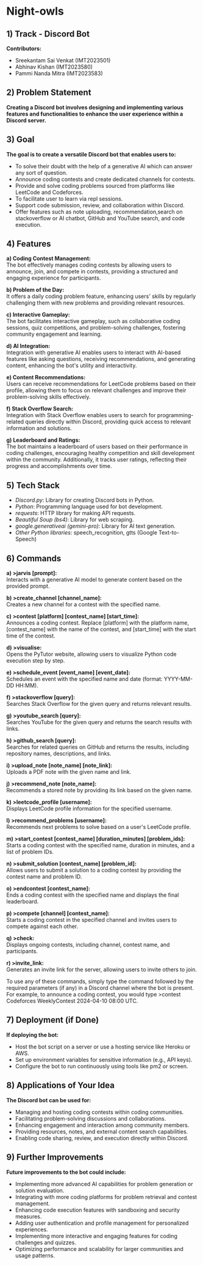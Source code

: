 # Night-owls

## 1) Track - Discord Bot
**Contributors:** 
- Sreekantam Sai Venkat (IMT2023501)
- Abhinav Kishan (IMT2023580)
- Pammi Nanda Mitra (IMT2023583)

## 2) Problem Statement
**Creating a Discord bot involves designing and implementing various features and functionalities to enhance the user experience within a Discord server.**

## 3) Goal
**The goal is to create a versatile Discord bot that enables users to:**
- To solve their doubt with the help of a generative AI which can answer any sort of question.
- Announce coding contests and create dedicated channels for contests.
- Provide and solve coding problems sourced from platforms like LeetCode and Codeforces.
- To facilitate user to learn via repl sessions.
- Support code submission, review, and collaboration within Discord.
- Offer features such as note uploading, recommendation,search on stackoverflow or AI chatbot, GitHub and YouTube search, and code execution.

## 4) Features
**a) Coding Contest Management:**  
The bot effectively manages coding contests by allowing users to announce, join, and compete in contests, providing a structured and engaging experience for participants.

**b) Problem of the Day:**  
It offers a daily coding problem feature, enhancing users' skills by regularly challenging them with new problems and providing relevant resources.

**c) Interactive Gameplay:**  
The bot facilitates interactive gameplay, such as collaborative coding sessions, quiz competitions, and problem-solving challenges, fostering community engagement and learning.

**d) AI Integration:**  
Integration with generative AI enables users to interact with AI-based features like asking questions, receiving recommendations, and generating content, enhancing the bot's utility and interactivity.

**e) Content Recommendations:**  
Users can receive recommendations for LeetCode problems based on their profile, allowing them to focus on relevant challenges and improve their problem-solving skills effectively.

**f) Stack Overflow Search:**  
Integration with Stack Overflow enables users to search for programming-related queries directly within Discord, providing quick access to relevant information and solutions.

**g) Leaderboard and Ratings:**  
The bot maintains a leaderboard of users based on their performance in coding challenges, encouraging healthy competition and skill development within the community. Additionally, it tracks user ratings, reflecting their progress and accomplishments over time.

## 5) Tech Stack
- *Discord.py*: Library for creating Discord bots in Python.
- *Python*: Programming language used for bot development.
- *requests*: HTTP library for making API requests.
- *Beautiful Soup (bs4)*: Library for web scraping.
- *google.generativeai (gemini-pro)*: Library for AI text generation.
- *Other Python libraries*: speech_recognition, gtts (Google Text-to-Speech)

## 6) Commands
**a) >jarvis [prompt]:**  
Interacts with a generative AI model to generate content based on the provided prompt.

**b) >create_channel [channel_name]:**  
Creates a new channel for a contest with the specified name.

**c) >contest [platform] [contest_name] [start_time]:**  
Announces a coding contest. Replace [platform] with the platform name, [contest_name] with the name of the contest, and [start_time] with the start time of the contest.

**d) >visualise:**  
Opens the PyTutor website, allowing users to visualize Python code execution step by step.

**e) >schedule_event [event_name] [event_date]:**  
Schedules an event with the specified name and date (format: YYYY-MM-DD HH:MM).

**f) >stackoverflow [query]:**  
Searches Stack Overflow for the given query and returns relevant results.

**g) >youtube_search [query]:**  
Searches YouTube for the given query and returns the search results with links.

**h) >github_search [query]:**  
Searches for related queries on GitHub and returns the results, including repository names, descriptions, and links.

**i) >upload_note [note_name] [note_link]:**  
Uploads a PDF note with the given name and link.

**j) >recommend_note [note_name]:**  
Recommends a stored note by providing its link based on the given name.

**k) >leetcode_profile [username]:**  
Displays LeetCode profile information for the specified username.

**l) >recommend_problems [username]:**  
Recommends next problems to solve based on a user's LeetCode profile.

**m) >start_contest [contest_name] [duration_minutes] [problem_ids]:**  
Starts a coding contest with the specified name, duration in minutes, and a list of problem IDs.

**n) >submit_solution [contest_name] [problem_id]:**  
Allows users to submit a solution to a coding contest by providing the contest name and problem ID.

**o) >endcontest [contest_name]:**  
Ends a coding contest with the specified name and displays the final leaderboard.

**p) >compete [channel] [contest_name]:**  
Starts a coding contest in the specified channel and invites users to compete against each other.

**q) >check:**  
Displays ongoing contests, including channel, contest name, and participants.

**r) >invite_link:**  
Generates an invite link for the server, allowing users to invite others to join.

To use any of these commands, simply type the command followed by the required parameters (if any) in a Discord channel where the bot is present. For example, to announce a coding contest, you would type >contest Codeforces WeeklyContest 2024-04-10 08:00 UTC.

## 7) Deployment (if Done)
**If deploying the bot:**
- Host the bot script on a server or use a hosting service like Heroku or AWS.
- Set up environment variables for sensitive information (e.g., API keys).
- Configure the bot to run continuously using tools like pm2 or screen.

## 8) Applications of Your Idea
**The Discord bot can be used for:**
- Managing and hosting coding contests within coding communities.
- Facilitating problem-solving discussions and collaborations.
- Enhancing engagement and interaction among community members.
- Providing resources, notes, and external content search capabilities.
- Enabling code sharing, review, and execution directly within Discord.

## 9) Further Improvements
**Future improvements to the bot could include:**
- Implementing more advanced AI capabilities for problem generation or solution evaluation.
- Integrating with more coding platforms for problem retrieval and contest management.
- Enhancing code execution features with sandboxing and security measures.
- Adding user authentication and profile management for personalized experiences.
- Implementing more interactive and engaging features for coding challenges and quizzes.
- Optimizing performance and scalability for larger communities and usage patterns.
